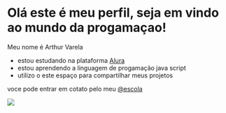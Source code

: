 # Olá este é meu perfil, seja em vindo ao mundo da progamaçao!

Meu nome é Arthur Varela
- estou estudando na plataforma [Alura](https://cursos.alura.com.br/loginForm?logout)
- estou aprendendo a linguagem de progamação java script
- utilizo o este espaço para compartilhar meus projetos


voce pode entrar em cotato pelo meu [@escola](arthur.varela.santos@escola.pr.gov.br)


![](https://media1.tenor.com/m/R0D2MpGV-vwAAAAC/hi.gif)





